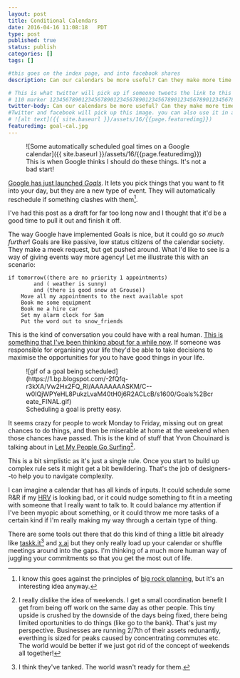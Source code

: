 ```yaml
---
layout: post
title: Conditional Calendars
date: 2016-04-16 11:08:18   PDT
type: post
published: true
status: publish
categories: []
tags: []

#this goes on the index page, and into facebook shares
description: Can our calendars be more useful? Can they make more time for the things we want to do? Can they work like a human assistant?

# This is what twitter will pick up if someone tweets the link to this page 
# 110 marker 1234567890123456789012345678901234567890123456789012345678901234567890123456789012345678901234567890123456789
twitter-body: Can our calendars be more useful? Can they make more time for the things we want to do?
#Twitter and facebook will pick up this image. you can also use it in a post with:
# ![alt text]({{ site.baseurl }}/assets/16/{{page.featuredimg}}) 
featuredimg: goal-cal.jpg
---
```


<figure class="half-width right">
![Some automatically scheduled goal times on a Google calendar]({{ site.baseurl }}/assets/16/{{page.featuredimg}}) 
<figcaption>
This is when Google thinks I should do these things. It's not a bad start!
</figcaption>
</figure>

[Google has just launched _Goals_](https://googleblog.blogspot.ca/2016/04/find-time-goals-google-calendar.html). It lets you pick things that you want to fit into your day, but they are a new type of event. They will automatically reschedule if something clashes with them[^1].

I've had this post as a draft for far too long now and I thought that it'd be a good time to pull it out and finish it off.

The way Google have implemented Goals is nice, but it could go _so much further_! Goals are like passive, low status citizens of the calendar society. They make a meek request, but get pushed around. What I'd like to see is a way of giving events way more agency! Let me illustrate this with an scenario:

~~~
if tomorrow((there are no priority 1 appointments)
        and ( weather is sunny)
        and (there is good snow at Grouse))
    Move all my appointments to the next available spot
    Book me some equipment
    Book me a hire car
    Set my alarm clock for 5am
    Put the word out to snow_friends
~~~

This is the kind of conversation you could have with a real human. [This is something that I've been thinking about for a while now](http://notionparallax.co.uk/2016/lets-get-coffee-and-a-doughnut-on-the-way). If someone was responsible for organising your life they'd be able to take decisions to maximise the opportunities for you to have good things in your life.

<figure class="half-width right">
![gif of a goal being scheduled](https://1.bp.blogspot.com/-2fQfq-r3kXA/Vw2Hx2FQ_RI/AAAAAAAASKM/C--w0IQjWPYeHL8PukzLvaM40tH0j6R2ACLcB/s1600/Goals%2Bcreate_FINAL.gif)
<figcaption>
Scheduling a goal is pretty easy.
</figcaption>
</figure>

It seems crazy for people to work Monday to Friday, missing out on great chances to do things, and then be miserable at home at the weekend when those chances have passed. This is the kind of stuff that Yvon Chouinard is talking about in [Let My People Go Surfing](http://www.patagonia.com/ca/product/let-my-people-go-surfing-paperback-book?p=BK501-0)[^2].

This is a bit simplistic as it's just a single rule. Once you start to build up complex rule sets it might get a bit bewildering. That's the job of designers--to help you to navigate complexity.

I can imagine a calendar that has all kinds of inputs. It could schedule some R&R if my [HRV](https://en.wikipedia.org/wiki/Heart_rate_variability) is looking bad, or it could nudge something to fit in a meeting with someone that I really want to talk to. It could balance my attention if I've been myopic about something, or it could throw me more tasks of a certain kind if I'm really making my way through a certain type of thing.

There are some tools out there that do this kind of thing a little bit already like [taskk.it](http://lifehacker.com/5923594/taskk-is-a-to-do-app-that-manages-your-time-for-you-and-weve-got-invites)[^3] and [x.ai](https://x.ai/) but they only really load up your calendar or shuffle meetings around into the gaps. I'm thinking of a much more human way of juggling your commitments so that you get the most out of life.

[^1]: I know this goes against the principles of [big rock planning](http://zenhabits.net/big-rocks-first-double-your-productivity-this-week/), but it's an interesting idea anyway. 

[^2]: I really dislike the idea of weekends. I get a small coordination benefit I get from being off work on the same day as other people. This tiny upside is crushed by the downside of the days being fixed, there being limited oportunities to do things (like go to the bank). That's just my perspective. Businesses are running 2/7th of their assets redunantly, everthing is sized for peaks caused by concentrating commutes etc. The world would be better if we just got rid of the concept of weekends all together! 

[^3]: I think they've tanked. The world wasn't ready for them.